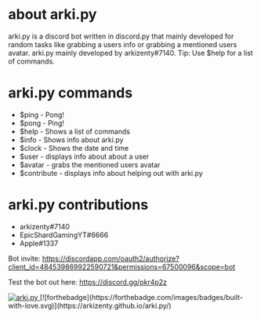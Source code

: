 about arki.py
=============

arki.py is a discord bot written in discord.py that mainly developed for random tasks like grabbing a users info or grabbing a mentioned users avatar. arki.py mainly developed by arkizenty#7140. Tip: Use $help for a list of commands.

arki.py commands
================

* $ping - Pong!
* $pong - Ping!
* $help - Shows a list of commands
* $info - Shows info about arki.py
* $clock - Shows the date and time
* $user - displays info about about a user
* $avatar - grabs the mentioned users avatar
* $contribute - displays info about helping out with arki.py

arki.py contributions
===============

* arkizenty#7140
* EpicShardGamingYT#6666
* Apple#1337

Bot invite: https://discordapp.com/oauth2/authorize?client_id=484539869922590721&permissions=67500096&scope=bot

Test the bot out here: https://discord.gg/pkr4p2z

<a href="https://discordbots.org/bot/484539869922590721" >
  <img src="https://discordbots.org/api/widget/484539869922590721.svg" alt="arki.py" />
</a> 
[![forthebadge](https://forthebadge.com/images/badges/built-with-love.svg)](https://arkizenty.github.io/arki.py/)
